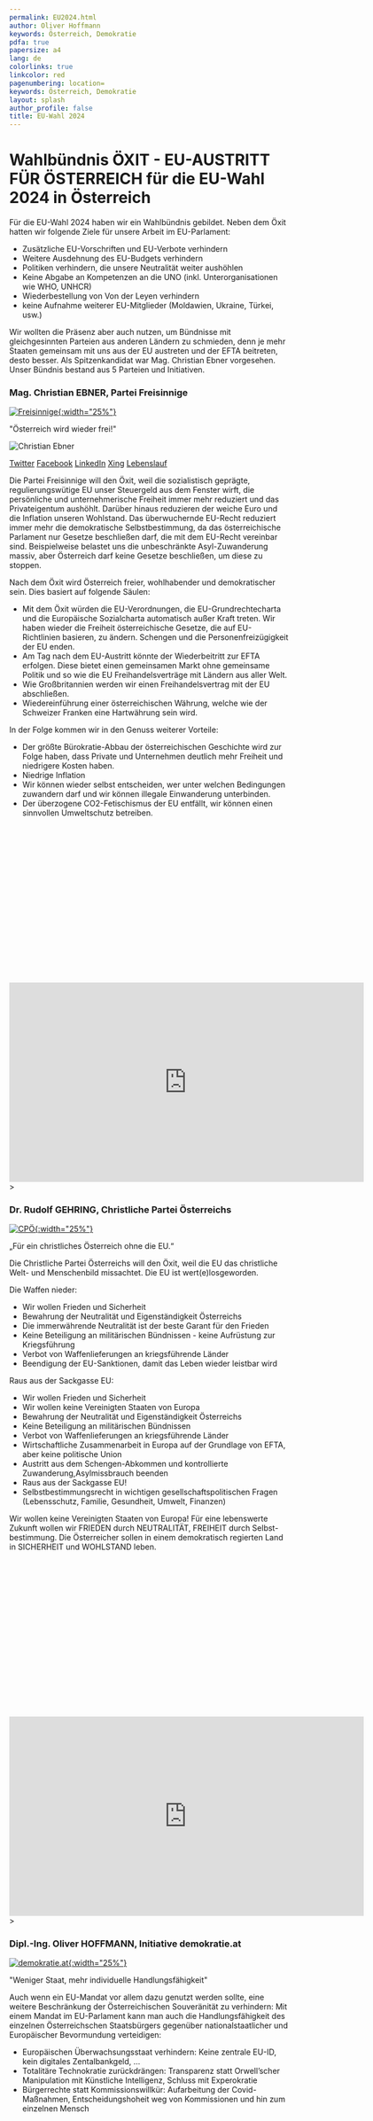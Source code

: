 ```yaml
---
permalink: EU2024.html
author: Oliver Hoffmann
keywords: Österreich, Demokratie
pdfa: true
papersize: a4
lang: de
colorlinks: true
linkcolor: red
pagenumbering: location=
keywords: Österreich, Demokratie
layout: splash
author_profile: false
title: EU-Wahl 2024
---
```


# Wahlbündnis ÖXIT - EU-AUSTRITT FÜR ÖSTERREICH für die EU-Wahl 2024 in Österreich

Für die EU-Wahl 2024 haben wir ein Wahlbündnis gebildet. Neben dem Öxit hatten wir folgende Ziele für unsere Arbeit im EU-Parlament:

* Zusätzliche EU-Vorschriften und EU-Verbote verhindern
* Weitere Ausdehnung des EU-Budgets verhindern
* Politiken verhindern, die unsere Neutralität weiter aushöhlen
* Keine Abgabe an Kompetenzen an die UNO (inkl. Unterorganisationen wie WHO, UNHCR)
* Wiederbestellung von Von der Leyen verhindern
* keine Aufnahme weiterer EU-Mitglieder (Moldawien, Ukraine, Türkei, usw.)

Wir wollten die Präsenz aber auch nutzen, um Bündnisse mit gleichgesinnten Parteien aus anderen Ländern zu schmieden, denn je mehr Staaten gemeinsam mit uns aus der EU austreten und der EFTA beitreten, desto besser.
Als Spitzenkandidat war Mag. Christian Ebner vorgesehen.
Unser Bündnis bestand aus 5 Parteien und Initiativen.

### Mag. Christian EBNER, Partei Freisinnige

[![Freisinnige]({{site.url}}{{site.baseurl}}/assets/images/2024-02-25-Freisinnige-Logo.svg){:width="25%"}](https://freisinnige.at)

"Österreich wird wieder frei!"

![Christian Ebner]({{site.url}}{{site.baseurl}}/assets/images/2024-02-03-Christian-Ebner.png)

[Twitter](https://twitter.com/ChrisEbner_FM)
[Facebook](https://www.facebook.com/christian.ebner.583/)
[LinkedIn](https://www.linkedin.com/in/christianebner/)
[Xing](https://www.xing.com/profile/Christian_Ebner)
[Lebenslauf]({{site.url}}{{site.baseurl}}/2024-03-02-Lebenslauf-Christian-Ebner.pdf)

Die Partei Freisinnige will den Öxit, weil die sozialistisch geprägte, regulierungswütige EU unser Steuergeld aus dem Fenster wirft, die persönliche und unternehmerische Freiheit immer mehr reduziert und das Privateigentum aushöhlt. Darüber hinaus reduzieren der weiche Euro und die Inflation unseren Wohlstand. Das überwuchernde EU-Recht reduziert immer mehr die demokratische Selbstbestimmung, da das österreichische Parlament nur Gesetze beschließen darf, die mit dem EU-Recht vereinbar sind. Beispielweise belastet uns die unbeschränkte Asyl-Zuwanderung massiv, aber Österreich darf keine Gesetze beschließen, um diese zu stoppen.

Nach dem Öxit wird Österreich freier, wohlhabender und demokratischer sein. Dies basiert auf folgende Säulen:

* Mit dem Öxit würden die EU-Verordnungen, die EU-Grundrechtecharta und die Europäische Sozialcharta automatisch außer Kraft treten. Wir haben wieder die Freiheit österreichische Gesetze, die auf EU-Richtlinien basieren, zu ändern. Schengen und die Personenfreizügigkeit der EU enden.
* Am Tag nach dem EU-Austritt könnte der Wiederbeitritt zur EFTA erfolgen. Diese bietet einen gemeinsamen Markt ohne gemeinsame Politik und so wie die EU Freihandelsverträge mit Ländern aus aller Welt.
* Wie Großbritannien werden wir einen Freihandelsvertrag mit der EU abschließen.
* Wiedereinführung einer österreichischen Währung, welche wie der Schweizer Franken eine Hartwährung sein wird. 

In der Folge kommen wir in den Genuss weiterer Vorteile:

* Der größte Bürokratie-Abbau der österreichischen Geschichte wird zur Folge haben, dass Private und Unternehmen deutlich mehr Freiheit und niedrigere Kosten haben.
* Niedrige Inflation
* Wir können wieder selbst entscheiden, wer unter welchen Bedingungen zuwandern darf und wir können illegale Einwanderung unterbinden.
* Der überzogene CO2-Fetischismus der EU entfällt, wir können einen sinnvollen Umweltschutz betreiben.

<div class="fluid-width-video-wrapper" style="padding-top: 56.25%;">
    <iframe
        width="640"
        height="360"
        src="https://rumble.com/embed/v4kg450/?pub=31wbp"
        frameborder="0"
        allow="accelerometer; clipboard-write; encrypted-media; gyroscope; picture-in-picture; web-share"
        allowfullscreen></iframe>
    >
    </iframe>
</div>

### Dr. Rudolf GEHRING, Christliche Partei Österreichs

[![CPÖ]({{site.url}}{{site.baseurl}}/assets/images/cpoe.png){:width="25%"}](https://christlichepartei.at)

„Für ein christliches Österreich ohne die EU.“

Die Christliche Partei Österreichs will den Öxit, weil die EU das christliche Welt- und Menschenbild missachtet. Die EU ist wert(e)losgeworden.

Die Waffen nieder:

* Wir wollen Frieden und Sicherheit
* Bewahrung der Neutralität und Eigenständigkeit Österreichs
* Die immerwährende Neutralität ist der beste Garant für den Frieden
* Keine Beteiligung an militärischen Bündnissen - keine Aufrüstung zur Kriegsführung
* Verbot von Waffenlieferungen an kriegsführende Länder
* Beendigung der EU-Sanktionen, damit das Leben wieder leistbar wird

Raus aus der Sackgasse EU:

* Wir wollen Frieden und Sicherheit
* Wir wollen keine Vereinigten Staaten von Europa
* Bewahrung der Neutralität und Eigenständigkeit Österreichs
* Keine Beteiligung an militärischen Bündnissen
* Verbot von Waffenlieferungen an kriegsführende Länder
* Wirtschaftliche Zusammenarbeit in Europa auf der Grundlage von EFTA, aber keine politische Union
* Austritt aus dem Schengen-Abkommen und kontrollierte Zuwanderung,Asylmissbrauch beenden
* Raus aus der Sackgasse EU!
* Selbstbestimmungsrecht in wichtigen gesellschaftspolitischen Fragen (Lebensschutz, Familie, Gesundheit, Umwelt, Finanzen)

Wir wollen keine Vereinigten Staaten von Europa!
Für eine lebenswerte Zukunft wollen wir FRIEDEN durch NEUTRALITÄT, FREIHEIT durch Selbst-bestimmung.
Die Österreicher sollen in einem demokratisch regierten Land in SICHERHEIT und WOHLSTAND leben.

<div class="fluid-width-video-wrapper" style="padding-top: 56.25%;">
    <iframe
        width="640"
        height="360"
        src="https://rumble.com/embed/v4kpjue/?pub=31wbp"
        frameborder="0"
        allow="accelerometer; clipboard-write; encrypted-media; gyroscope; picture-in-picture; web-share"
        allowfullscreen></iframe>
    >
    </iframe>
</div>

### Dipl.-Ing. Oliver HOFFMANN, Initiative demokratie.at

[![demokratie.at]({{site.url}}{{site.baseurl}}/assets/images/2023-03-31-Tempel.svg){:width="25%"}](https://demokratie.at)

"Weniger Staat, mehr individuelle Handlungsfähigkeit"

Auch wenn ein EU-Mandat vor allem dazu genutzt werden sollte, eine weitere Beschränkung der Österreichischen Souveränität zu verhindern: Mit einem Mandat im EU-Parlament kann man auch die Handlungsfähigkeit des einzelnen Österreichschen Staatsbürgers gegenüber nationalstaatlicher und Europäischer Bevormundung verteidigen:

* Europäischen Überwachsungsstaat verhindern: Keine zentrale EU-ID, kein digitales Zentalbankgeld, …
* Totalitäre Technokratie zurückdrängen: Transparenz statt Orwell’scher Manipulation mit Künstliche Intelligenz, Schluss mit Experokratie
* Bürgerrechte statt Kommissionswillkür: Aufarbeitung der Covid-Maßnahmen, Entscheidungshoheit weg von Kommissionen und hin zum einzelnen Mensch

<div class="fluid-width-video-wrapper" style="padding-top: 56.25%;">
    <iframe
        width="640"
        height="360"
        src="https://rumble.com/embed/v4kg3sr/?pub=31wbp"
        frameborder="0"
        allow="accelerometer; clipboard-write; encrypted-media; gyroscope; picture-in-picture; web-share"
        allowfullscreen></iframe>
    >
    </iframe>
</div>

Kontakt:

* [![Telegram](https://telegram.org/img/website_icon.svg){:width="10%"}](https://t.me/olvrhffmnn)
* [![Twitter]({{site.url}}{{site.baseurl}}/assets/images/2024-02-25-Twitter-Logo.svg){:width="10%"}](https://twitter.com/olvrhffmnn)
* [![Facebook](https://upload.wikimedia.org/wikipedia/commons/b/b9/2023_Facebook_icon.svg){:width="10%"}](https://www.facebook.com/oexitme)
* [![Instagram](https://upload.wikimedia.org/wikipedia/commons/e/e7/Instagram_logo_2016.svg){:width="10%"}](https://www.instagram.com/olvrhffmnn/)
* [![Substack](https://camo.githubusercontent.com/07c945ab98cdac13e3bf2f7011e8a9059ed973c7c03689e4e3ec61cd2af4eb7d/68747470733a2f2f737562737461636b2e636f6d2f696d672f737562737461636b2e706e67){:width="10%"}](https://olvrhffmnn.substack.com)

### Engelbert SCHÖNLEITNER, Partei für Österreich

[![Partei für Österreich]({{site.url}}{{site.baseurl}}/assets/images/parteifrsterreich1.webp){:width="25%"}](https://www.parteioesterreich.at)

"Mut zur Freiheit. Raus aus der EU, den jedes weitere Jahr in der EU ist ein verlorenes Jahr für Österreich“

Die "Partei für Österreich" will den Öxit, weil die derzeit im österreichischen Nationalrat vertretenen Parteien dem einheimischen österreichischen Volk seit Jahren eine demokratische Volksabstimmung über den EU-Austritt verweigern.

Durch den Beitritt zur EU im Jahr 1995 sind in fast allen politischen Bereichen negative Entwicklungen für Österreich eingetreten.

Fast alle Versprechen haben sich heute – fast dreißig Jahre später – als Lügen herausgestellt.

Es ist daher dringend an der Zeit, dem österreichischen Volk das verfassungsrechtlich verbriefte Recht zu geben, in demokratischer Weise über einen EU-Austritt (Öxit) abzustimmen.

Ein weiteres Anliegen ist uns die Situation der Bauern – eine moderne Bauernbefreiung ist gefordert!Die Eu hat die Bauern zu Subventionsempfängern und Bittstellern degradiert, die der zentral geplanten EU-Landwirtschaftspolitik unterworfen sind. Nach dem Öxit könnte Österreich eine Landwirtschaftspolitik betreiben, welche die Bauern wieder zu freien Unternehmern macht und Österreichs Selbstversorgung mit hochwertigen Lebensmitteln sicherstellt.

### Inge RAUSCHER, Initiative Heimat und Umwelt

[![Initiative Heimat und Umwelt]({{site.url}}{{site.baseurl}}/assets/images/2024-02-20-Heimat-Umwelt-Logo.svg){:width="25%"}](https://heimat-und-umwelt.at)

Wir von der Initiative Heimat und Umwelt waren immer schon gegen den EU-Beitritt Österreichs - auch vor der Beitritts-Abstimmung von 1994 - und arbeiten seither am Austritt aus dieser nicht nur für Österreich verhängnisvollen Abwärtsentwicklung.

Die größte bewußte Vernichtung des Lebens von Menschen und Tieren, Umwelt und Natur findet immer in Kriegen statt. Das sieht man am deutlichsten an der ganz engen Verzahnung der EU mit  der NATO. Fast alle EU-Mitgliedstaaten sind gleichzeitig NATO-Mitglieder und damit Kriegstreiber - siehe den NATO-Krieg gegen Jugoslawien 1999 und die NATO-Osterweiterung bis an die Grenzen Russlands, mit der Russland zum militärischen Eingreifen in der Ukraine provoziert wurde. Die EU-Sanktionen gegen Russland schaden uns nicht nur selbst am allermeisten - siehe die massive Erhöhung der Energiepreise, sie gefährden auch den Frieden in Europa insgesamt. Damit hat die EU das größte Versprechen vor dem Beitritt, nämlich ein Friedensprojekt sein zu wollen, gebrochen. Nur mit dem ÖXIT kann Österreich eine glaubwürdige NEUTRALITÄT wieder beleben, die die Grundlage unserer Republik darstellt.

Die EU ist eine zentralistische Organisation, die von transnationalen Großkonzernen beherrscht wird, insbesondere den Pharma- und Nahrungsmittelkonzernen, die die völlig unnötige und Schöpfungs-feindliche Genmanipulation forcieren. Dazu gehören auch die sogenannten mRNA-"Impfungen". Wir setzen uns seit Jahren stattdessen für die Förderung der natürlichen Gesundheit ein und wollen dies durch unsere Mitwirkung am ÖXIT-Bündnis verstärken. Wir werden uns dafür einsetzen, daß die Zustimmung Österreichs zum drohenden, diktatorischen  WHO-Pandemievertrag und den damit zusammenhängenden "Internationalen Gesundheitsvorschriften" - beide auf Zwang ausgerichtet - nicht in Kraft treten bzw. wieder rückgängig gemacht werden.

Die wichtigste Ausrichtung einer auf Heimat & Umwelt bezogenen Politik ist die Stärkung einer auf heimischen Betrieben aufgebauten Kreislaufwirtschaft. Die Ermöglichung der  Wertschöpfung für unser Volk aus eigener Kraft mit den vorhandenen natürlichen Ressourcen unserer wunderbaren Heimat, die viele Vorfahren für uns aufgebaut haben, war und  ist für uns deshalb Maßstab unserer Arbeit. Unsere wichtigste Verpflichtung gegenüber unseren Mitbürgern sehen wir im Wiederaufbau einer ökologisch orientierten  NAH- und SELBSTVERSORGUNG  mit so vielen wie möglichen Produkten  des täglichen Lebens von uns allen. Das bedeutet für uns die bedingungslose Ausrichtung auf die Förrderung der Klein- und Mittelbetriebe, der Handwerker, des Gewerbes und der Bauern. Dieses Rückgrat einer lebensfähigen Volkswirtschaft gilt es zu erhalten oder besser gesagt wieder aufzubauen und zu stärken. Wie rasch die hochgejubelten internationalen Lieferketten politisch ausgehebelt werden können, erleben wir derzeit; der ÖXIT wird dem entgegenwirken!

Ein  besonderes Anliegen ist uns auch der Tierschutz, der in der EU keinerlei Stellenwert hat. Lebend-Tiertransporte über hunderte bis teilweise tausende Kilometer sind Jahr und Tag im fürchterlichen Ausmaß mitleidslos im Gange unter schrecklichsten Umständen für die Tiere. Östereich  hatte vor dem EU-Beitritt  ein einigermaßen gutes Tierschutzgesetz, das nach dem EU-Beitritt  sofort gegenstandslos war. Ein Alpenland wie Östereich braucht seine landwirtschaftlichen Nutztiere, sonst hätten wir keine Wiesen und Almen!
